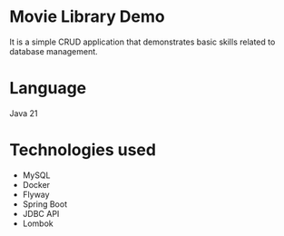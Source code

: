 # Movie Library Demo
It is a simple CRUD application that demonstrates basic skills related to database management.
# Language
Java 21
# Technologies used
- MySQL
- Docker
- Flyway
- Spring Boot
- JDBC API
- Lombok

